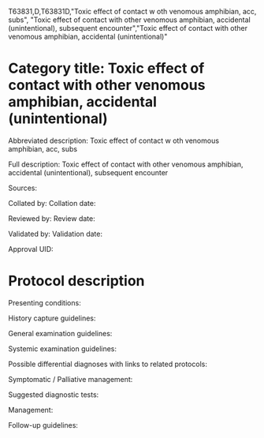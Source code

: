 T63831,D,T63831D,"Toxic effect of contact w oth venomous amphibian, acc, subs", "Toxic effect of contact with other venomous amphibian, accidental (unintentional), subsequent encounter","Toxic effect of contact with other venomous amphibian, accidental (unintentional)"
# Category title: Toxic effect of contact with other venomous amphibian, accidental (unintentional)

Abbreviated description: Toxic effect of contact w oth venomous amphibian, acc, subs

Full description: Toxic effect of contact with other venomous amphibian, accidental (unintentional), subsequent encounter

Sources:

Collated by:
Collation date:

Reviewed by:
Review date:

Validated by:
Validation date:

Approval UID:

# Protocol description

Presenting conditions:

History capture guidelines:

General examination guidelines:

Systemic examination guidelines:

Possible differential diagnoses with links to related protocols:

Symptomatic / Palliative management:

Suggested diagnostic tests:

Management:

Follow-up guidelines:
